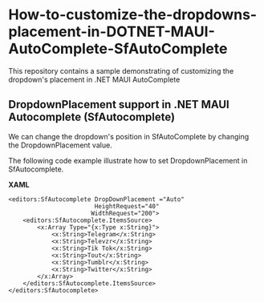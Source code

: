 # How-to-customize-the-dropdowns-placement-in-DOTNET-MAUI-AutoComplete-SfAutoComplete
This repository contains a sample demonstrating of customizing the dropdown's placement in .NET MAUI AutoComplete
## DropdownPlacement support in .NET MAUI Autocomplete (SfAutocomplete)
 We can change the dropdown's position in SfAutoComplete by changing the DropdownPlacement value.

The following code example illustrate how to set DropdownPlacement in SfAutocomplete.

**XAML**
```
<editors:SfAutocomplete DropDownPlacement ="Auto"
                        HeightRequest="40"
                       WidthRequest="200">
    <editors:SfAutocomplete.ItemsSource>
        <x:Array Type="{x:Type x:String}">
            <x:String>Telegram</x:String>
            <x:String>Televzr</x:String>
            <x:String>Tik Tok</x:String>
            <x:String>Tout</x:String>
            <x:String>Tumblr</x:String>
            <x:String>Twitter</x:String>
        </x:Array>
    </editors:SfAutocomplete.ItemsSource>
</editors:SfAutocomplete>

```



